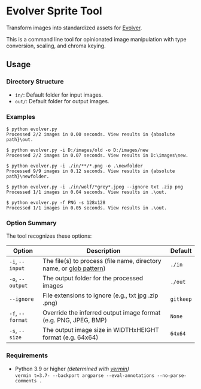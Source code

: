 # Evolver Sprite Tool

Transform images into standardized assets for [Evolver](https://github.com/marm00/evolver).

This is a command line tool for opinionated image manipulation with type conversion, scaling, and chroma keying.

## Usage

### Directory Structure

- `in/`: Default folder for input images.
- `out/`: Default folder for output images.

### Examples

```console
$ python evolver.py
Processed 2/2 images in 0.00 seconds. View results in {absolute path}\out.

$ python evolver.py -i D:/images/old -o D:/images/new
Processed 2/2 images in 0.07 seconds. View results in D:\images\new.

$ python evolver.py -i ./in/**/*.png -o .\newfolder
Processed 9/9 images in 0.12 seconds. View results in {absolute path}\newfolder.

$ python evolver.py -i ./in/wolf/*grey*.jpeg --ignore txt .zip png
Processed 1/1 images in 0.04 seconds. View results in .\out.

$ python evolver.py -f PNG -s 128x128
Processed 1/1 images in 0.05 seconds. View results in .\out.
```

### Option Summary

The tool recognizes these options:

| Option | Description | Default |
| --- | --- | --- |
| `-i`, `--input` | The file(s) to process (file name, directory name, or [glob pattern](https://docs.python.org/3/library/glob.html)) | `./in` |
| `-o`, `--output` | The output folder for the processed images | `./out` |
| `--ignore` | File extensions to ignore (e.g., txt jpg .zip .png) | `gitkeep` |
| `-f`, `--format` | Override the inferred output image format (e.g. PNG, JPEG, BMP) | `None` |
| `-s`, `--size` | The output image size in WIDTHxHEIGHT format (e.g. 64x64) | `64x64` |

### Requirements

- Python 3.9 or higher *(determined with [vermin](https://github.com/netromdk/vermin))*  
`vermin t=3.7- --backport argparse --eval-annotations --no-parse-comments .`
